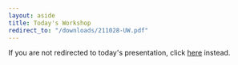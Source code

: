 ```yaml
---
layout: aside
title: Today's Workshop
redirect_to: "/downloads/211028-UW.pdf"
---
```


If you are not redirected to today's presentation, click [here](/downloads/211130-UW.pdf) instead.